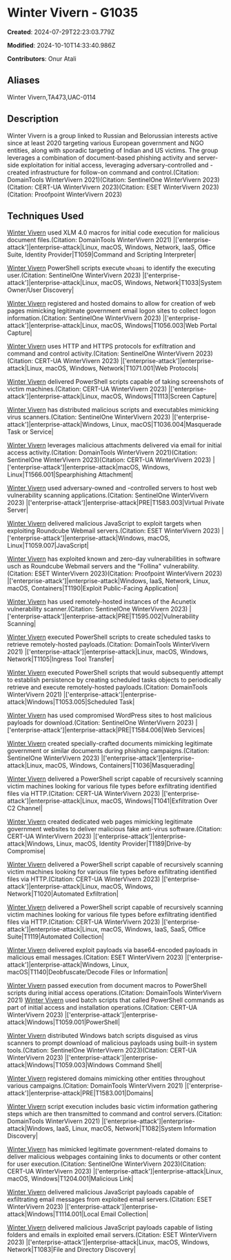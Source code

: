 # Winter Vivern - G1035

**Created**: 2024-07-29T22:23:03.779Z

**Modified**: 2024-10-10T14:33:40.986Z

**Contributors**: Onur Atali

## Aliases

Winter Vivern,TA473,UAC-0114

## Description

Winter Vivern is a group linked to Russian and Belorussian interests active since at least 2020 targeting various European government and NGO entities, along with sporadic targeting of Indian and US victims. The group leverages a combination of document-based phishing activity and server-side exploitation for initial access, leveraging adversary-controlled and -created infrastructure for follow-on command and control.(Citation: DomainTools WinterVivern 2021)(Citation: SentinelOne WinterVivern 2023)(Citation: CERT-UA WinterVivern 2023)(Citation: ESET WinterVivern 2023)(Citation: Proofpoint WinterVivern 2023)

## Techniques Used


[Winter Vivern](https://attack.mitre.org/groups/G1035) used XLM 4.0 macros for initial code execution for malicious document files.(Citation: DomainTools WinterVivern 2021)
|['enterprise-attack']|enterprise-attack|Linux, macOS, Windows, Network, IaaS, Office Suite, Identity Provider|T1059|Command and Scripting Interpreter|


[Winter Vivern](https://attack.mitre.org/groups/G1035) PowerShell scripts execute `whoami` to identify the executing user.(Citation: SentinelOne WinterVivern 2023)
|['enterprise-attack']|enterprise-attack|Linux, macOS, Windows, Network|T1033|System Owner/User Discovery|


[Winter Vivern](https://attack.mitre.org/groups/G1035) registered and hosted domains to allow for creation of web pages mimicking legitimate government email logon sites to collect logon information.(Citation: SentinelOne WinterVivern 2023)
|['enterprise-attack']|enterprise-attack|Linux, macOS, Windows|T1056.003|Web Portal Capture|


[Winter Vivern](https://attack.mitre.org/groups/G1035) uses HTTP and HTTPS protocols for exfiltration and command and control activity.(Citation: SentinelOne WinterVivern 2023)(Citation: CERT-UA WinterVivern 2023)
|['enterprise-attack']|enterprise-attack|Linux, macOS, Windows, Network|T1071.001|Web Protocols|


[Winter Vivern](https://attack.mitre.org/groups/G1035) delivered PowerShell scripts capable of taking screenshots of victim machines.(Citation: CERT-UA WinterVivern 2023)
|['enterprise-attack']|enterprise-attack|Linux, macOS, Windows|T1113|Screen Capture|


[Winter Vivern](https://attack.mitre.org/groups/G1035) has distributed malicious scripts and executables mimicking virus scanners.(Citation: SentinelOne WinterVivern 2023)
|['enterprise-attack']|enterprise-attack|Windows, Linux, macOS|T1036.004|Masquerade Task or Service|


[Winter Vivern](https://attack.mitre.org/groups/G1035) leverages malicious attachments delivered via email for initial access activity.(Citation: DomainTools WinterVivern 2021)(Citation: SentinelOne WinterVivern 2023)(Citation: CERT-UA WinterVivern 2023)
|['enterprise-attack']|enterprise-attack|macOS, Windows, Linux|T1566.001|Spearphishing Attachment|


[Winter Vivern](https://attack.mitre.org/groups/G1035) used adversary-owned and -controlled servers to host web vulnerability scanning applications.(Citation: SentinelOne WinterVivern 2023)
|['enterprise-attack']|enterprise-attack|PRE|T1583.003|Virtual Private Server|


[Winter Vivern](https://attack.mitre.org/groups/G1035) delivered malicious JavaScript to exploit targets when exploiting Roundcube Webmail servers.(Citation: ESET WinterVivern 2023)
|['enterprise-attack']|enterprise-attack|Windows, macOS, Linux|T1059.007|JavaScript|


[Winter Vivern](https://attack.mitre.org/groups/G1035) has exploited known and zero-day vulnerabilities in software usch as Roundcube Webmail servers and the "Follina" vulnerability.(Citation: ESET WinterVivern 2023)(Citation: Proofpoint WinterVivern 2023)
|['enterprise-attack']|enterprise-attack|Windows, IaaS, Network, Linux, macOS, Containers|T1190|Exploit Public-Facing Application|


[Winter Vivern](https://attack.mitre.org/groups/G1035) has used remotely-hosted instances of the Acunetix vulnerability scanner.(Citation: SentinelOne WinterVivern 2023)
|['enterprise-attack']|enterprise-attack|PRE|T1595.002|Vulnerability Scanning|


[Winter Vivern](https://attack.mitre.org/groups/G1035) executed PowerShell scripts to create scheduled tasks to retrieve remotely-hosted payloads.(Citation: DomainTools WinterVivern 2021)
|['enterprise-attack']|enterprise-attack|Linux, macOS, Windows, Network|T1105|Ingress Tool Transfer|


[Winter Vivern](https://attack.mitre.org/groups/G1035) executed PowerShell scripts that would subsequently attempt to establish persistence by creating scheduled tasks objects to periodically retrieve and execute remotely-hosted payloads.(Citation: DomainTools WinterVivern 2021)
|['enterprise-attack']|enterprise-attack|Windows|T1053.005|Scheduled Task|


[Winter Vivern](https://attack.mitre.org/groups/G1035) has used compromised WordPress sites to host malicious payloads for download.(Citation: SentinelOne WinterVivern 2023)
|['enterprise-attack']|enterprise-attack|PRE|T1584.006|Web Services|


[Winter Vivern](https://attack.mitre.org/groups/G1035) created specially-crafted documents mimicking legitimate government or similar documents during phishing campaigns.(Citation: SentinelOne WinterVivern 2023)
|['enterprise-attack']|enterprise-attack|Linux, macOS, Windows, Containers|T1036|Masquerading|


[Winter Vivern](https://attack.mitre.org/groups/G1035) delivered a PowerShell script capable of recursively scanning victim machines looking for various file types before exfiltrating identified files via HTTP.(Citation: CERT-UA WinterVivern 2023)
|['enterprise-attack']|enterprise-attack|Linux, macOS, Windows|T1041|Exfiltration Over C2 Channel|


[Winter Vivern](https://attack.mitre.org/groups/G1035) created dedicated web pages mimicking legitimate government websites to deliver malicious fake anti-virus software.(Citation: CERT-UA WinterVivern 2023)
|['enterprise-attack']|enterprise-attack|Windows, Linux, macOS, Identity Provider|T1189|Drive-by Compromise|


[Winter Vivern](https://attack.mitre.org/groups/G1035) delivered a PowerShell script capable of recursively scanning victim machines looking for various file types before exfiltrating identified files via HTTP.(Citation: CERT-UA WinterVivern 2023)
|['enterprise-attack']|enterprise-attack|Linux, macOS, Windows, Network|T1020|Automated Exfiltration|


[Winter Vivern](https://attack.mitre.org/groups/G1035) delivered a PowerShell script capable of recursively scanning victim machines looking for various file types before exfiltrating identified files via HTTP.(Citation: CERT-UA WinterVivern 2023)
|['enterprise-attack']|enterprise-attack|Linux, macOS, Windows, IaaS, SaaS, Office Suite|T1119|Automated Collection|


[Winter Vivern](https://attack.mitre.org/groups/G1035) delivered exploit payloads via base64-encoded payloads in malicious email messages.(Citation: ESET WinterVivern 2023)
|['enterprise-attack']|enterprise-attack|Windows, Linux, macOS|T1140|Deobfuscate/Decode Files or Information|


[Winter Vivern](https://attack.mitre.org/groups/G1035) passed execution from document macros to PowerShell scripts during initial access operations.(Citation: DomainTools WinterVivern 2021) [Winter Vivern](https://attack.mitre.org/groups/G1035) used batch scripts that called PowerShell commands as part of initial access and installation operations.(Citation: CERT-UA WinterVivern 2023)
|['enterprise-attack']|enterprise-attack|Windows|T1059.001|PowerShell|


[Winter Vivern](https://attack.mitre.org/groups/G1035) distributed Windows batch scripts disguised as virus scanners to prompt download of malicious payloads using built-in system tools.(Citation: SentinelOne WinterVivern 2023)(Citation: CERT-UA WinterVivern 2023)
|['enterprise-attack']|enterprise-attack|Windows|T1059.003|Windows Command Shell|


[Winter Vivern](https://attack.mitre.org/groups/G1035) registered domains mimicking other entities throughout various campaigns.(Citation: DomainTools WinterVivern 2021)
|['enterprise-attack']|enterprise-attack|PRE|T1583.001|Domains|


[Winter Vivern](https://attack.mitre.org/groups/G1035) script execution includes basic victim information gathering steps which are then transmitted to command and control servers.(Citation: DomainTools WinterVivern 2021)
|['enterprise-attack']|enterprise-attack|Windows, IaaS, Linux, macOS, Network|T1082|System Information Discovery|


[Winter Vivern](https://attack.mitre.org/groups/G1035) has mimicked legitimate government-related domains to deliver malicious webpages containing links to documents or other content for user execution.(Citation: SentinelOne WinterVivern 2023)(Citation: CERT-UA WinterVivern 2023)
|['enterprise-attack']|enterprise-attack|Linux, macOS, Windows|T1204.001|Malicious Link|


[Winter Vivern](https://attack.mitre.org/groups/G1035) delivered malicious JavaScript payloads capable of exfiltrating email messages from exploited email servers.(Citation: ESET WinterVivern 2023)
|['enterprise-attack']|enterprise-attack|Windows|T1114.001|Local Email Collection|


[Winter Vivern](https://attack.mitre.org/groups/G1035) delivered malicious JavaScript payloads capable of listing folders and emails in exploited email servers.(Citation: ESET WinterVivern 2023)
|['enterprise-attack']|enterprise-attack|Linux, macOS, Windows, Network|T1083|File and Directory Discovery|

